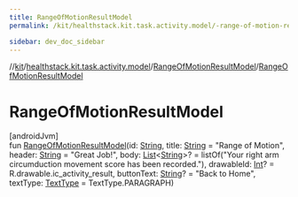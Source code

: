 ```yaml
---
title: RangeOfMotionResultModel
permalink: /kit/healthstack.kit.task.activity.model/-range-of-motion-result-model/-range-of-motion-result-model.html

sidebar: dev_doc_sidebar
---
```

//[kit](../../../index.html)/[healthstack.kit.task.activity.model](../index.html)/[RangeOfMotionResultModel](index.html)/[RangeOfMotionResultModel](-range-of-motion-result-model.html)



# RangeOfMotionResultModel



[androidJvm]\
fun [RangeOfMotionResultModel](-range-of-motion-result-model.html)(id: [String](https://kotlinlang.org/api/latest/jvm/stdlib/kotlin/-string/index.html), title: [String](https://kotlinlang.org/api/latest/jvm/stdlib/kotlin/-string/index.html) = &quot;Range of Motion&quot;, header: [String](https://kotlinlang.org/api/latest/jvm/stdlib/kotlin/-string/index.html) = &quot;Great Job!&quot;, body: [List](https://kotlinlang.org/api/latest/jvm/stdlib/kotlin.collections/-list/index.html)&lt;[String](https://kotlinlang.org/api/latest/jvm/stdlib/kotlin/-string/index.html)&gt;? = listOf(&quot;Your right arm circumduction movement score has been recorded.&quot;), drawableId: [Int](https://kotlinlang.org/api/latest/jvm/stdlib/kotlin/-int/index.html)? = R.drawable.ic_activity_result, buttonText: [String](https://kotlinlang.org/api/latest/jvm/stdlib/kotlin/-string/index.html)? = &quot;Back to Home&quot;, textType: [TextType](../../healthstack.kit.ui/-text-type/index.html) = TextType.PARAGRAPH)




